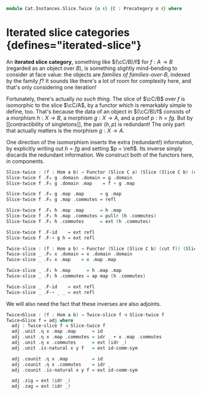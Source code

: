 <!--
```agda
open import Cat.Functor.Adjoint
open import Cat.Instances.Slice
open import Cat.Prelude

import Cat.Reasoning
```
-->

```agda
module Cat.Instances.Slice.Twice {o ℓ} {C : Precategory o ℓ} where
```

<!--
```agda
open Cat.Reasoning C
open Functor
open /-Obj
open /-Hom
open _=>_
open _⊣_
private variable
  a b : Ob
```
-->

# Iterated slice categories {defines="iterated-slice"}

An **iterated slice category**, something like $(\cC/B)/f$ for $f : A
\to B$ (regarded as an object over $B$), is something slightly
mind-bending to consider at face value: the objects are _families of
families-over-$B$_, indexed by the family $f$? It sounds like there's a
lot of room for complexity here, and that's only considering one
iteration!

Fortunately, there's actually _no such thing_. The slice of $\cC/B$ over
$f$ is isomorphic to the slice $\cC/A$, by a functor which is remarkably
simple to define, too. That's because the data of an object in
$(\cC/B)/f$ consists of a morphism $h : X \to B$, a morphism $g : X \to
A$, and a proof $p : h = fg$. But by [[contractibility of singletons]],
the pair $(h, p)$ is redundant! The only part that actually matters is
the morphism $g : X \to A$.

One direction of the isomorphism inserts the extra (redundant!)
information, by explicitly writing out $h = fg$ and setting $p = \refl$.
Its inverse simply discards the redundant information. We construct both
of the functors here, in components.

```agda
Slice-twice : (f : Hom a b) → Functor (Slice C a) (Slice (Slice C b) (cut f))
Slice-twice f .F₀ g .domain .domain = g .domain
Slice-twice f .F₀ g .domain .map    = f ∘ g .map

Slice-twice f .F₀ g .map .map      = g .map
Slice-twice f .F₀ g .map .commutes = refl

Slice-twice f .F₁ h .map .map      = h .map
Slice-twice f .F₁ h .map .commutes = pullr (h .commutes)
Slice-twice f .F₁ h .commutes      = ext (h .commutes)

Slice-twice f .F-id    = ext refl
Slice-twice f .F-∘ g h = ext refl

Twice-slice : (f : Hom a b) → Functor (Slice (Slice C b) (cut f)) (Slice C a)
Twice-slice _ .F₀ x .domain = x .domain .domain
Twice-slice _ .F₀ x .map    = x .map .map

Twice-slice _ .F₁ h .map      = h .map .map
Twice-slice _ .F₁ h .commutes = ap map (h .commutes)

Twice-slice _ .F-id    = ext refl
Twice-slice _ .F-∘ _ _ = ext refl
```

We will also need the fact that these inverses are also adjoints.

```agda
Twice⊣Slice : (f : Hom a b) → Twice-slice f ⊣ Slice-twice f
Twice⊣Slice f = adj where
  adj : Twice-slice f ⊣ Slice-twice f
  adj .unit .η x .map .map      = id
  adj .unit .η x .map .commutes = idr _ ∙ x .map .commutes
  adj .unit .η x .commutes      = ext (idr _)
  adj .unit .is-natural x y f   = ext id-comm-sym

  adj .counit .η x .map         = id
  adj .counit .η x .commutes    = idr _
  adj .counit .is-natural x y f = ext id-comm-sym

  adj .zig = ext (idr _)
  adj .zag = ext (idr _)
```
